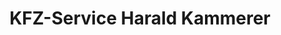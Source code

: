 ---
title: "KFZ-Service Harald Kammerer"
url: /erding/kfz-service-harald-kammerer/
shop: Autowerkstatt
---